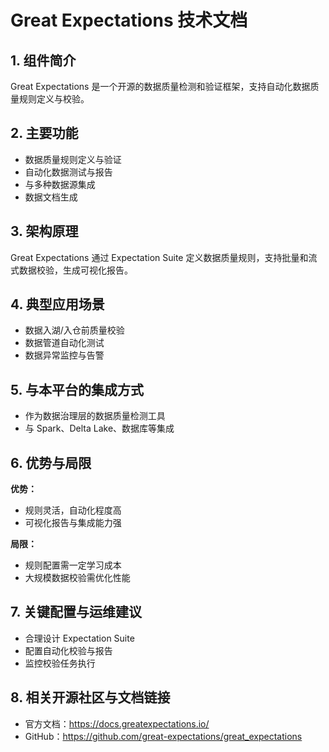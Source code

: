 # Great Expectations 技术文档

## 1. 组件简介
Great Expectations 是一个开源的数据质量检测和验证框架，支持自动化数据质量规则定义与校验。

## 2. 主要功能
- 数据质量规则定义与验证
- 自动化数据测试与报告
- 与多种数据源集成
- 数据文档生成

## 3. 架构原理
Great Expectations 通过 Expectation Suite 定义数据质量规则，支持批量和流式数据校验，生成可视化报告。

## 4. 典型应用场景
- 数据入湖/入仓前质量校验
- 数据管道自动化测试
- 数据异常监控与告警

## 5. 与本平台的集成方式
- 作为数据治理层的数据质量检测工具
- 与 Spark、Delta Lake、数据库等集成

## 6. 优势与局限
**优势：**
- 规则灵活，自动化程度高
- 可视化报告与集成能力强

**局限：**
- 规则配置需一定学习成本
- 大规模数据校验需优化性能

## 7. 关键配置与运维建议
- 合理设计 Expectation Suite
- 配置自动化校验与报告
- 监控校验任务执行

## 8. 相关开源社区与文档链接
- 官方文档：https://docs.greatexpectations.io/
- GitHub：https://github.com/great-expectations/great_expectations 